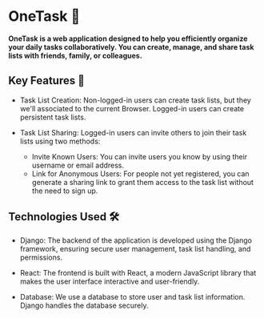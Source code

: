 # OneTask 📝

**OneTask is a web application designed to help you efficiently organize your daily tasks collaboratively. You can create, manage, and share task lists with friends, family, or colleagues.**

## Key Features 🚀

- Task List Creation: Non-logged-in users can create task lists, but they we'll associated to the current Browser. Logged-in users can create persistent task lists.

- Task List Sharing: Logged-in users can invite others to join their task lists using two methods:
    - Invite Known Users: You can invite users you know by using their username or email address.
    - Link for Anonymous Users: For people not yet registered, you can generate a sharing link to grant them access to the task list without the need to sign up.

## Technologies Used 🛠️

- Django: The backend of the application is developed using the Django framework, ensuring secure user management, task list handling, and permissions.

- React: The frontend is built with React, a modern JavaScript library that makes the user interface interactive and user-friendly.

- Database: We use a database to store user and task list information. Django handles the database securely.